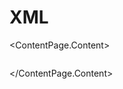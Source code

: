 # XML
<?xml version="1.0" encoding="UTF-8"?>
<ContentPage xmlns="http://xamarin.com/schemas/2014/forms"
xmlns:x="http://schemas.microsoft.com/winfx/2009/xaml" 
x:Class="Project1O.MyPage2"
BackgroundColor="Gray"
Title="second page">
<ContentPage.Content>

<StackLayout HorizontalOptions="Center" VerticalOptions="Center">
<Grid>
<Grid.RowDefinitions>
<RowDefinition Height="Auto"></RowDefinition>
<RowDefinition Height="Auto"></RowDefinition>
<RowDefinition Height="*"></RowDefinition>
</Grid.RowDefinitions>       
<Image Source="2.jpg"></Image>
</Grid>
<Label Text="Name:Owen"/>
<Label Text="Phone Number:1234567"/>
<Label Text="Email:1234567@deakin.edu.au"/>

</StackLayout>

</ContentPage.Content>
</ContentPage>

